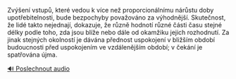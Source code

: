 
Zvýšení vstupů, které vedou k více než proporcionálnímu nárůstu doby upotřebitelnosti, bude bezpochyby považováno za výhodnější. Skutečnost, že lidé takto nejednají, dokazuje, že různě hodnotí různé části času stejné délky podle toho, zda jsou blíže nebo dále od okamžiku jejich rozhodnutí. Za jinak stejných okolností je dávána přednost uspokojení v bližším období budoucnosti před uspokojením ve vzdálenějším období; v čekání je spatřována újma.

[🔊 Poslechnout audio](/data/7-paragraphs/audio/chapter_87/para_003-Zven-vstup-kter-vedou-k-vce-ne-proporcion.mp3)
